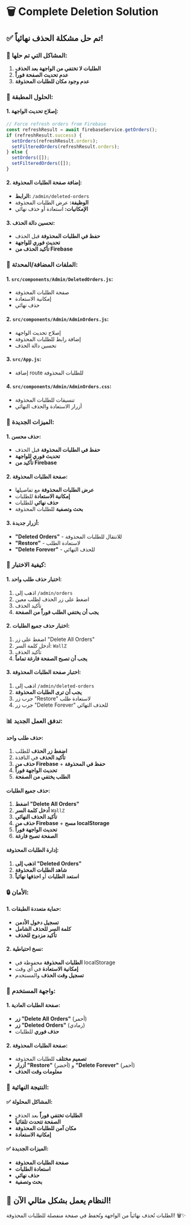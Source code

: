 # 🗑️ Complete Deletion Solution

## ✅ تم حل مشكلة الحذف نهائياً!

### **🔧 المشاكل التي تم حلها:**

1. **الطلبات لا تختفي من الواجهة بعد الحذف**
2. **عدم تحديث الصفحة فوراً**
3. **عدم وجود مكان للطلبات المحذوفة**

### **🎯 الحلول المطبقة:**

#### **1. إصلاح تحديث الواجهة:**
```javascript
// Force refresh orders from Firebase
const refreshResult = await firebaseService.getOrders();
if (refreshResult.success) {
  setOrders(refreshResult.orders);
  setFilteredOrders(refreshResult.orders);
} else {
  setOrders([]);
  setFilteredOrders([]);
}
```

#### **2. إضافة صفحة الطلبات المحذوفة:**
- **الرابط:** `/admin/deleted-orders`
- **الوظيفة:** عرض الطلبات المحذوفة
- **الإمكانيات:** استعادة أو حذف نهائي

#### **3. تحسين دالة الحذف:**
- **حفظ في الطلبات المحذوفة** قبل الحذف
- **تحديث فوري للواجهة**
- **تأكيد الحذف من Firebase**

### **📁 الملفات المضافة/المحدثة:**

#### **1. `src/components/Admin/DeletedOrders.js`:**
- صفحة الطلبات المحذوفة
- إمكانية الاستعادة
- حذف نهائي

#### **2. `src/components/Admin/AdminOrders.js`:**
- إصلاح تحديث الواجهة
- إضافة رابط للطلبات المحذوفة
- تحسين دالة الحذف

#### **3. `src/App.js`:**
- إضافة route للطلبات المحذوفة

#### **4. `src/components/Admin/AdminOrders.css`:**
- تنسيقات للطلبات المحذوفة
- أزرار الاستعادة والحذف النهائي

### **🎯 الميزات الجديدة:**

#### **1. حذف محسن:**
- **حفظ في الطلبات المحذوفة** قبل الحذف
- **تحديث فوري للواجهة**
- **تأكيد من Firebase**

#### **2. صفحة الطلبات المحذوفة:**
- **عرض الطلبات المحذوفة** مع تفاصيلها
- **إمكانية الاستعادة** للطلبات
- **حذف نهائي** للطلبات
- **بحث وتصفية** للطلبات المحذوفة

#### **3. أزرار جديدة:**
- **"Deleted Orders"** - للانتقال للطلبات المحذوفة
- **"Restore"** - لاستعادة الطلب
- **"Delete Forever"** - للحذف النهائي

### **🧪 كيفية الاختبار:**

#### **1. اختبار حذف طلب واحد:**
1. اذهب إلى `/admin/orders`
2. اضغط على زر الحذف لطلب معين
3. تأكيد الحذف
4. **يجب أن يختفي الطلب فوراً من الصفحة**

#### **2. اختبار حذف جميع الطلبات:**
1. اضغط على زر "Delete All Orders"
2. أدخل كلمة السر: `WallZ`
3. تأكيد الحذف
4. **يجب أن تصبح الصفحة فارغة تماماً**

#### **3. اختبار صفحة الطلبات المحذوفة:**
1. اذهب إلى `/admin/deleted-orders`
2. **يجب أن ترى الطلبات المحذوفة**
3. جرب زر "Restore" لاستعادة طلب
4. جرب زر "Delete Forever" للحذف النهائي

### **📊 تدفق العمل الجديد:**

#### **حذف طلب واحد:**
1. **اضغط زر الحذف** للطلب
2. **تأكيد الحذف** في النافذة
3. **حذف من Firebase** + **حفظ في المحذوفة**
4. **تحديث الواجهة فوراً**
5. **الطلب يختفي من الصفحة**

#### **حذف جميع الطلبات:**
1. **اضغط "Delete All Orders"**
2. **أدخل كلمة السر** `WallZ`
3. **تأكيد الحذف النهائي**
4. **حذف من Firebase** + **مسح localStorage**
5. **تحديث الواجهة فوراً**
6. **الصفحة تصبح فارغة**

#### **إدارة الطلبات المحذوفة:**
1. **اذهب إلى "Deleted Orders"**
2. **شاهد الطلبات المحذوفة**
3. **استعد الطلبات** أو **احذفها نهائياً**

### **🔒 الأمان:**

#### **1. حماية متعددة الطبقات:**
- **تسجيل دخول الأدمن**
- **كلمة السر للحذف الشامل**
- **تأكيد مزدوج للحذف**

#### **2. نسخ احتياطية:**
- **الطلبات المحذوفة** محفوظة في localStorage
- **إمكانية الاستعادة** في أي وقت
- **تسجيل وقت الحذف** والمستخدم

### **📱 واجهة المستخدم:**

#### **1. صفحة الطلبات العادية:**
- **زر "Delete All Orders"** (أحمر)
- **زر "Deleted Orders"** (رمادي)
- **حذف فوري** للطلبات

#### **2. صفحة الطلبات المحذوفة:**
- **تصميم مختلف** للطلبات المحذوفة
- **أزرار "Restore"** (أخضر) و **"Delete Forever"** (أحمر)
- **معلومات وقت الحذف**

### **🎯 النتيجة النهائية:**

#### **✅ المشاكل المحلولة:**
- **الطلبات تختفي فوراً** بعد الحذف
- **الصفحة تتحدث تلقائياً**
- **مكان آمن للطلبات المحذوفة**
- **إمكانية الاستعادة**

#### **✅ الميزات الجديدة:**
- **صفحة الطلبات المحذوفة**
- **استعادة الطلبات**
- **حذف نهائي**
- **بحث وتصفية**

## 🎉 النظام يعمل بشكل مثالي الآن!

الطلبات تُحذف نهائياً من الواجهة وتُحفظ في صفحة منفصلة للطلبات المحذوفة! 🗑️✨
